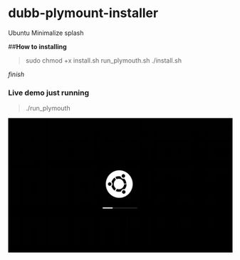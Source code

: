 # dubb-plymount-installer
Ubuntu Minimalize splash

##**How to installing**

> sudo chmod +x install.sh run_plymouth.sh
> ./install.sh


_finish_

### Live demo just running
> ./run_plymouth

![GitHub Logo](screenshot.png)

